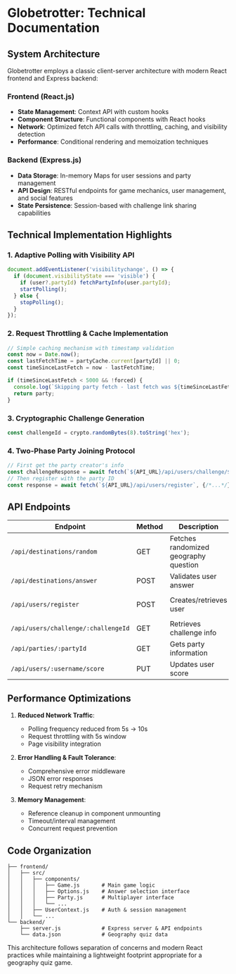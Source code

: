
# Globetrotter: Technical Documentation

## System Architecture

Globetrotter employs a classic client-server architecture with modern React frontend and Express backend:

### Frontend (React.js)
- **State Management**: Context API with custom hooks
- **Component Structure**: Functional components with React hooks
- **Network**: Optimized fetch API calls with throttling, caching, and visibility detection
- **Performance**: Conditional rendering and memoization techniques

### Backend (Express.js)
- **Data Storage**: In-memory Maps for user sessions and party management
- **API Design**: RESTful endpoints for game mechanics, user management, and social features
- **State Persistence**: Session-based with challenge link sharing capabilities

## Technical Implementation Highlights

### 1. Adaptive Polling with Visibility API
```javascript
document.addEventListener('visibilitychange', () => {
  if (document.visibilityState === 'visible') {
    if (user?.partyId) fetchPartyInfo(user.partyId);
    startPolling();
  } else {
    stopPolling();
  }
});
```

### 2. Request Throttling & Cache Implementation
```javascript
// Simple caching mechanism with timestamp validation
const now = Date.now();
const lastFetchTime = partyCache.current[partyId] || 0;
const timeSinceLastFetch = now - lastFetchTime;

if (timeSinceLastFetch < 5000 && !forced) {
  console.log(`Skipping party fetch - last fetch was ${timeSinceLastFetch}ms ago`);
  return party;
}
```

### 3. Cryptographic Challenge Generation
```javascript
const challengeId = crypto.randomBytes(8).toString('hex');
```

### 4. Two-Phase Party Joining Protocol
```javascript
// First get the party creator's info
const challengeResponse = await fetch(`${API_URL}/api/users/challenge/${challengeId}`);
// Then register with the party ID
const response = await fetch(`${API_URL}/api/users/register`, {/*...*/});
```

## API Endpoints

| Endpoint | Method | Description | Parameters |
|----------|--------|-------------|------------|
| `/api/destinations/random` | GET | Fetches randomized geography question | None |
| `/api/destinations/answer` | POST | Validates user answer | `destinationId`, `userAnswer` |
| `/api/users/register` | POST | Creates/retrieves user | `username`, `partyId` (optional) |
| `/api/users/challenge/:challengeId` | GET | Retrieves challenge info | `challengeId` in URL |
| `/api/parties/:partyId` | GET | Gets party information | `partyId` in URL |
| `/api/users/:username/score` | PUT | Updates user score | `correct` (boolean) |

## Performance Optimizations

1. **Reduced Network Traffic**: 
   - Polling frequency reduced from 5s → 10s
   - Request throttling with 5s window
   - Page visibility integration

2. **Error Handling & Fault Tolerance**:
   - Comprehensive error middleware
   - JSON error responses
   - Request retry mechanism

3. **Memory Management**:
   - Reference cleanup in component unmounting
   - Timeout/interval management
   - Concurrent request prevention

## Code Organization

```
├── frontend/
│   ├── src/
│   │   ├── components/
│   │   │   ├── Game.js       # Main game logic
│   │   │   ├── Options.js    # Answer selection interface
│   │   │   ├── Party.js      # Multiplayer interface
│   │   │   └── ...
│   │   ├── UserContext.js    # Auth & session management
│   │   └── ...
└── backend/
    ├── server.js             # Express server & API endpoints
    └── data.json             # Geography quiz data
```

This architecture follows separation of concerns and modern React practices while maintaining a lightweight footprint appropriate for a geography quiz game.
